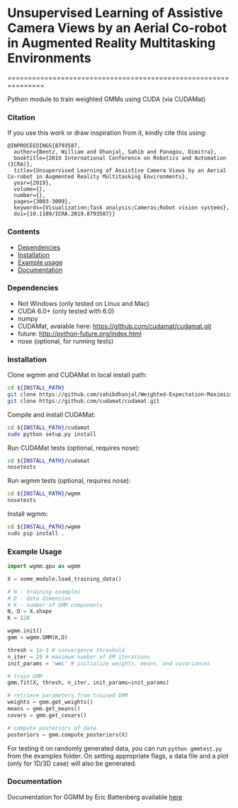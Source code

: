 # Unsupervised Learning of Assistive Camera Views by an Aerial Co-robot in Augmented Reality Multitasking Environments
===============================================================

Python module to train weighted GMMs using CUDA (via CUDAMat)

### Citation
If you use this work or draw inspiration from it, kindly cite this using:
```
@INPROCEEDINGS{8793587,
  author={Bentz, William and Dhanjal, Sahib and Panagou, Dimitra},
  booktitle={2019 International Conference on Robotics and Automation (ICRA)}, 
  title={Unsupervised Learning of Assistive Camera Views by an Aerial Co-robot in Augmented Reality Multitasking Environments}, 
  year={2019},
  volume={},
  number={},
  pages={3003-3009},
  keywords={Visualization;Task analysis;Cameras;Robot vision systems},
  doi={10.1109/ICRA.2019.8793587}}
```

### Contents

* [Dependencies](#dependencies)
* [Installation](#installation)
* [Example usage](#example-usage)
* [Documentation](#documentation)

### Dependencies

* Not Windows (only tested on Linux and Mac)
* CUDA 6.0+ (only tested with 6.0)
* numpy
* CUDAMat, avaiable here: https://github.com/cudamat/cudamat.git
* future: http://python-future.org/index.html
* nose (optional, for running tests)

### Installation

Clone wgmm and CUDAMat in local install path:
```bash
cd ${INSTALL_PATH}
git clone https://github.com/sahibdhanjal/Weighted-Expectation-Maximization.git
git clone https://github.com/cudamat/cudamat.git
```

Compile and install CUDAMat:
```bash
cd ${INSTALL_PATH}/cudamat
sudo python setup.py install
```
Run CUDAMat tests (optional, requires nose):
```bash
cd ${INSTALL_PATH}/cudamat
nosetests
```
Run wgmm tests (optional, requires nose):
```bash
cd ${INSTALL_PATH}/wgmm
nosetests
```
Install wgmm:
```bash
cd ${INSTALL_PATH}/wgmm
sudo pip install .
```


### Example Usage

```python
import wgmm.gpu as wgmm

X = some_module.load_training_data()

# N - training examples
# D - data dimension
# K - number of GMM components
N, D = X.shape
K = 128

wgmm.init()
gmm = wgmm.GMM(K,D)

thresh = 1e-3 # convergence threshold
n_iter = 20 # maximum number of EM iterations
init_params = 'wmc' # initialize weights, means, and covariances

# train GMM
gmm.fit(X, thresh, n_iter, init_params=init_params)

# retrieve parameters from trained GMM
weights = gmm.get_weights()
means = gmm.get_means()
covars = gmm.get_covars()

# compute posteriors of data
posteriors = gmm.compute_posteriors(X)
```

For testing it on randomly generated data, you can run ```python gmmtest.py``` from the examples folder. On setting appropriate flags, a data file and a plot (only for 1D/3D case) will also be generated.

### Documentation
Documentation for GGMM by Eric Battenberg available [here](http://ebattenberg.github.io/ggmm)
